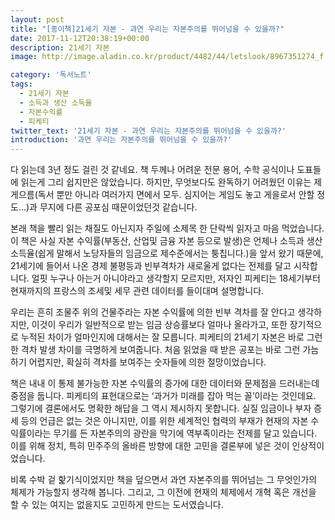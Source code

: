 ```yaml
---
layout: post
title: "[종이책]21세기 자본 - 과연 우리는 자본주의를 뛰어넘을 수 있을까?"
date: 2017-11-12T20:38:19+00:00
description: 21세기 자본
image: http://image.aladin.co.kr/product/4482/44/letslook/8967351274_f.jpg

category: '독서노트'  
tags: 
  - 21세기 자본
  - 소득과 생산 소둑율
  - 자본수익률
  - 피케티
twitter_text: '21세기 자본 - 과연 우리는 자본주의를 뛰어넘을 수 있을까?'
introduction: '과연 우리는 자본주의를 뛰어넘을 수 있을까?'
---
```

 
다 읽는데 3년 정도 걸린 것 같네요. 책 두께나 어려운 전문 용어, 수학 공식이나 도표들에 읽는게 그리 쉽지만은 않았습니다. 하지만, 무엇보다도 완독하기 어려웠던 이유는 제 게으름(독서 뿐만 아니라 여러가지 면에서 모두. 심지어는 게임도 놓고 게을로서 안할 정도&#8230;)과 무지에 다른 공포심 때문이었던것 같습니다.

본래 책을 빨리 읽는 채질도 아닌지자 주일에 소제목 한 단락씩 읽자고 마음 먹었습니다. 이 책은 사실 자본 수익률(부동산, 산업및 금융 자본 등으로 발생)은 언제나 소득과 생산 소득율(쉽게 말해서 노당자들의 임금으로 제수준에서는 퉁칩니다.)을 앞서 왔기 때문에, 21세기에 들어서 나온 경제 불평등과 빈부격차가 새로울게 없다는 전제를 달고 시작합니다. 얼핏 누구나 아는거 아니야라고 생각할지 모르지만, 저자인 피케티는 18세기부터 현재까지의 프랑스의 조세및 세무 관련 데이터를 들이대며 설명합니다.

우리는 흔히 조물주 위의 건물주라는 자본 수익률에 의한 빈부 격차를 잘 안다고 생각하지만, 이것이 우리가 일반적으로 받는 임금 상승률보다 얼마나 올라가고, 또한 장기적으로 누적된 차이가 얼마인지에 대해서는 잘 모릅니다. 피케티의 21세기 자본은 바로 그런 한 격차 발생 차이를 극명하게 보여줍니다. 처음 읽었을 때 받은 공포는 바로 그런 가늠하기 어렵지만, 확실히 격차를 보여주는 숫자들에 의한 절망이었습니다.

책은 내내 이 통제 불가능한 자본 수익률의 증가에 대한 데이터와 문제점을 드러내는데 중점을 둡니다. 피케티의 표현대으로는 &#8216;과거가 미래를 잡아 먹는 꼴&#8217;이라는 것인데요. 그렇기에 결론에서도 명확한 해답을 그 역시 제시하지 못합니다. 실질 임금이나 부자 증세 등의 언급은 없는 것은 아니지만, 이를 위한 세계적인 협력의 부재가 현재의 자본 수익률이라는 무기를 든 자본주의의 광란을 막기에 역부족이라는 전제를 달고 있습니다. 이를 위해 정치, 특히 민주주의 올바른 방향에 대한 고민을 결론부에 넣은 것이 인상적이었습니다.

비록 수박 겉 핥기식이었지만 책을 덮으면서 과연 자본주의를 뛰어넘는 그 무엇인가의 체제가 가능할지 생각해 봅니다. 그리고, 그 이전에 현재의 체제에서 개혁 혹은 개선을 할 수 있는 여지는 없을지도 고민하게 만드는 도서였습니다.
